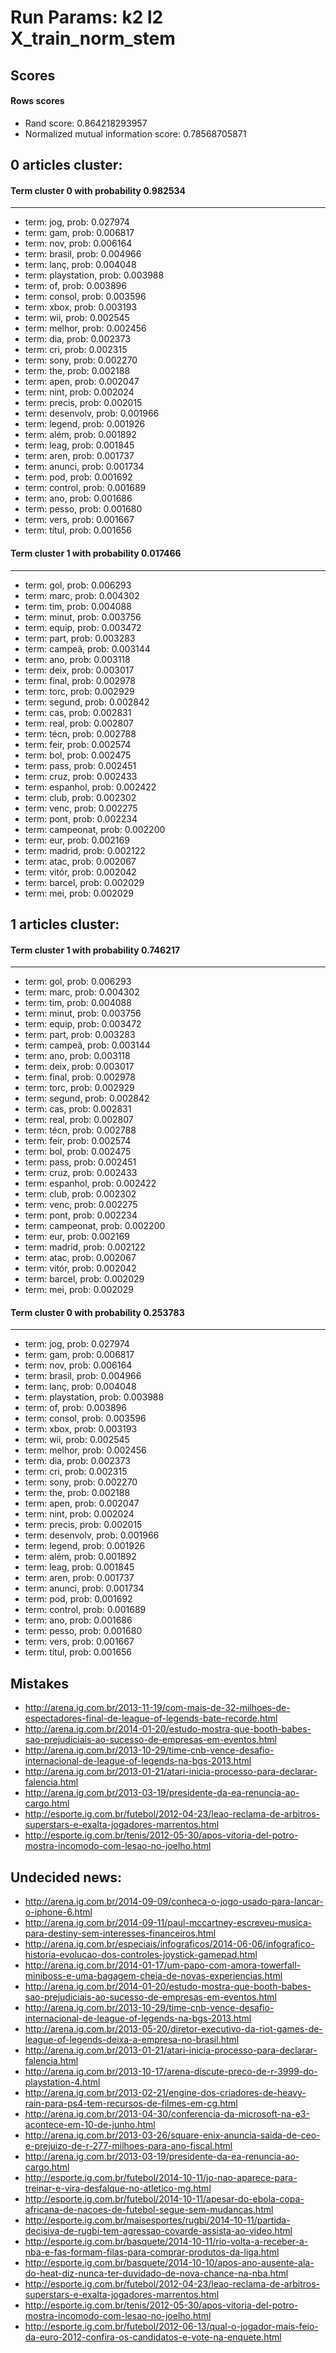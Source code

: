 Run Params: k2 l2 X_train_norm_stem
======================

## Scores

#### Rows scores
- Rand score: 0.864218293957
- Normalized mutual information score: 0.78568705871

## 0 articles cluster:

#### Term cluster 0 with probability 0.982534
---------------
- term: jog, prob: 0.027974
- term: gam, prob: 0.006817
- term: nov, prob: 0.006164
- term: brasil, prob: 0.004966
- term: lanç, prob: 0.004048
- term: playstation, prob: 0.003988
- term: of, prob: 0.003896
- term: consol, prob: 0.003596
- term: xbox, prob: 0.003193
- term: wii, prob: 0.002545
- term: melhor, prob: 0.002456
- term: dia, prob: 0.002373
- term: cri, prob: 0.002315
- term: sony, prob: 0.002270
- term: the, prob: 0.002188
- term: apen, prob: 0.002047
- term: nint, prob: 0.002024
- term: precis, prob: 0.002015
- term: desenvolv, prob: 0.001966
- term: legend, prob: 0.001926
- term: além, prob: 0.001892
- term: leag, prob: 0.001845
- term: aren, prob: 0.001737
- term: anunci, prob: 0.001734
- term: pod, prob: 0.001692
- term: control, prob: 0.001689
- term: ano, prob: 0.001686
- term: pesso, prob: 0.001680
- term: vers, prob: 0.001667
- term: títul, prob: 0.001656

#### Term cluster 1 with probability 0.017466
---------------
- term: gol, prob: 0.006293
- term: marc, prob: 0.004302
- term: tim, prob: 0.004088
- term: minut, prob: 0.003756
- term: equip, prob: 0.003472
- term: part, prob: 0.003283
- term: campeã, prob: 0.003144
- term: ano, prob: 0.003118
- term: deix, prob: 0.003017
- term: final, prob: 0.002978
- term: torc, prob: 0.002929
- term: segund, prob: 0.002842
- term: cas, prob: 0.002831
- term: real, prob: 0.002807
- term: técn, prob: 0.002788
- term: feir, prob: 0.002574
- term: bol, prob: 0.002475
- term: pass, prob: 0.002451
- term: cruz, prob: 0.002433
- term: espanhol, prob: 0.002422
- term: club, prob: 0.002302
- term: venc, prob: 0.002275
- term: pont, prob: 0.002234
- term: campeonat, prob: 0.002200
- term: eur, prob: 0.002169
- term: madrid, prob: 0.002122
- term: atac, prob: 0.002067
- term: vitór, prob: 0.002042
- term: barcel, prob: 0.002029
- term: mei, prob: 0.002029


## 1 articles cluster:

#### Term cluster 1 with probability 0.746217
---------------
- term: gol, prob: 0.006293
- term: marc, prob: 0.004302
- term: tim, prob: 0.004088
- term: minut, prob: 0.003756
- term: equip, prob: 0.003472
- term: part, prob: 0.003283
- term: campeã, prob: 0.003144
- term: ano, prob: 0.003118
- term: deix, prob: 0.003017
- term: final, prob: 0.002978
- term: torc, prob: 0.002929
- term: segund, prob: 0.002842
- term: cas, prob: 0.002831
- term: real, prob: 0.002807
- term: técn, prob: 0.002788
- term: feir, prob: 0.002574
- term: bol, prob: 0.002475
- term: pass, prob: 0.002451
- term: cruz, prob: 0.002433
- term: espanhol, prob: 0.002422
- term: club, prob: 0.002302
- term: venc, prob: 0.002275
- term: pont, prob: 0.002234
- term: campeonat, prob: 0.002200
- term: eur, prob: 0.002169
- term: madrid, prob: 0.002122
- term: atac, prob: 0.002067
- term: vitór, prob: 0.002042
- term: barcel, prob: 0.002029
- term: mei, prob: 0.002029

#### Term cluster 0 with probability 0.253783
---------------
- term: jog, prob: 0.027974
- term: gam, prob: 0.006817
- term: nov, prob: 0.006164
- term: brasil, prob: 0.004966
- term: lanç, prob: 0.004048
- term: playstation, prob: 0.003988
- term: of, prob: 0.003896
- term: consol, prob: 0.003596
- term: xbox, prob: 0.003193
- term: wii, prob: 0.002545
- term: melhor, prob: 0.002456
- term: dia, prob: 0.002373
- term: cri, prob: 0.002315
- term: sony, prob: 0.002270
- term: the, prob: 0.002188
- term: apen, prob: 0.002047
- term: nint, prob: 0.002024
- term: precis, prob: 0.002015
- term: desenvolv, prob: 0.001966
- term: legend, prob: 0.001926
- term: além, prob: 0.001892
- term: leag, prob: 0.001845
- term: aren, prob: 0.001737
- term: anunci, prob: 0.001734
- term: pod, prob: 0.001692
- term: control, prob: 0.001689
- term: ano, prob: 0.001686
- term: pesso, prob: 0.001680
- term: vers, prob: 0.001667
- term: títul, prob: 0.001656


## Mistakes
- http://arena.ig.com.br/2013-11-19/com-mais-de-32-milhoes-de-espectadores-final-de-league-of-legends-bate-recorde.html
- http://arena.ig.com.br/2014-01-20/estudo-mostra-que-booth-babes-sao-prejudiciais-ao-sucesso-de-empresas-em-eventos.html
- http://arena.ig.com.br/2013-10-29/time-cnb-vence-desafio-internacional-de-league-of-legends-na-bgs-2013.html
- http://arena.ig.com.br/2013-01-21/atari-inicia-processo-para-declarar-falencia.html
- http://arena.ig.com.br/2013-03-19/presidente-da-ea-renuncia-ao-cargo.html
- http://esporte.ig.com.br/futebol/2012-04-23/leao-reclama-de-arbitros-superstars-e-exalta-jogadores-marrentos.html
- http://esporte.ig.com.br/tenis/2012-05-30/apos-vitoria-del-potro-mostra-incomodo-com-lesao-no-joelho.html

## Undecided news:
- http://arena.ig.com.br/2014-09-09/conheca-o-jogo-usado-para-lancar-o-iphone-6.html
- http://arena.ig.com.br/2014-09-11/paul-mccartney-escreveu-musica-para-destiny-sem-interesses-financeiros.html
- http://arena.ig.com.br/especiais/infograficos/2014-06-06/infografico-historia-evolucao-dos-controles-joystick-gamepad.html
- http://arena.ig.com.br/2014-01-17/um-papo-com-amora-towerfall-miniboss-e-uma-bagagem-cheia-de-novas-experiencias.html
- http://arena.ig.com.br/2014-01-20/estudo-mostra-que-booth-babes-sao-prejudiciais-ao-sucesso-de-empresas-em-eventos.html
- http://arena.ig.com.br/2013-10-29/time-cnb-vence-desafio-internacional-de-league-of-legends-na-bgs-2013.html
- http://arena.ig.com.br/2013-05-20/diretor-executivo-da-riot-games-de-league-of-legends-deixa-a-empresa-no-brasil.html
- http://arena.ig.com.br/2013-01-21/atari-inicia-processo-para-declarar-falencia.html
- http://arena.ig.com.br/2013-10-17/arena-discute-preco-de-r-3999-do-playstation-4.html
- http://arena.ig.com.br/2013-02-21/engine-dos-criadores-de-heavy-rain-para-ps4-tem-recursos-de-filmes-em-cg.html
- http://arena.ig.com.br/2013-04-30/conferencia-da-microsoft-na-e3-acontece-em-10-de-junho.html
- http://arena.ig.com.br/2013-03-26/square-enix-anuncia-saida-de-ceo-e-prejuizo-de-r-277-milhoes-para-ano-fiscal.html
- http://arena.ig.com.br/2013-03-19/presidente-da-ea-renuncia-ao-cargo.html
- http://esporte.ig.com.br/futebol/2014-10-11/jo-nao-aparece-para-treinar-e-vira-desfalque-no-atletico-mg.html
- http://esporte.ig.com.br/futebol/2014-10-11/apesar-do-ebola-copa-africana-de-nacoes-de-futebol-segue-sem-mudancas.html
- http://esporte.ig.com.br/maisesportes/rugbi/2014-10-11/partida-decisiva-de-rugbi-tem-agressao-covarde-assista-ao-video.html
- http://esporte.ig.com.br/basquete/2014-10-11/rio-volta-a-receber-a-nba-e-fas-formam-filas-para-comprar-produtos-da-liga.html
- http://esporte.ig.com.br/basquete/2014-10-10/apos-ano-ausente-ala-do-heat-diz-nunca-ter-duvidado-de-nova-chance-na-nba.html
- http://esporte.ig.com.br/futebol/2012-04-23/leao-reclama-de-arbitros-superstars-e-exalta-jogadores-marrentos.html
- http://esporte.ig.com.br/tenis/2012-05-30/apos-vitoria-del-potro-mostra-incomodo-com-lesao-no-joelho.html
- http://esporte.ig.com.br/futebol/2012-06-13/qual-o-jogador-mais-feio-da-euro-2012-confira-os-candidatos-e-vote-na-enquete.html
